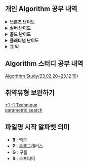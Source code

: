 ## 개인 Algorithm 공부 내역
<details>
<summary> <b>브론즈 난이도</b> </summary>

|                               문제명(링크)                                | 난이도 |          유형           |                           비고                           |
|:--------------------------------------------------------------------:|:---:|:---------------------:|:------------------------------------------------------:|
|         [최대공약수와 최소공배수](https://www.acmicpc.net/problem/2609)         | B1  |          수학           |      [대회 문제](https://www.acmicpc.net/category/74)      |
|              [평균](https://www.acmicpc.net/problem/1546)              | B1  |       수학, 사칙연산        |                                                        |
|        [Slice String](https://www.acmicpc.net/problem/30034)         | B1  |    구현, 자료 구조, 문자열     | [대회 문제](https://www.acmicpc.net/category/detail/3910)  |
|            [단어 공부](https://www.acmicpc.net/problem/1157)             | B1  |        구현, 문자열        |                                                        |
|         [달팽이는 올라가고 싶다](https://www.acmicpc.net/problem/2869)         | B1  |          수학           |  [대회 문제](https://www.acmicpc.net/category/detail/76)   |
|          [부녀회장이 될테야](https://www.acmicpc.net/problem/2775)           | B1  |      수학, 구현, DP       |                                                        |
|         [소수가 아닌 수 2](https://www.acmicpc.net/problem/29196)          | B1  |       수학, 애드 혹        | [대회 문제](https://www.acmicpc.net/category/detail/3769)  |
|        [3단 초콜릿 아이스크림](https://www.acmicpc.net/problem/28255)         | B1  |        구현, 문자열        | [대회 문제](https://www.acmicpc.net/category/detail/3610)  |
|             [컵홀더](https://www.acmicpc.net/problem/2810)              | B1  |     구현, 그리디, 문자열      |  [대회 문제](https://www.acmicpc.net/category/detail/71)   |
|            [팰린드롬수](https://www.acmicpc.net/problem/1259)             | B1  |        구현, 문자열        | [대회 문제](https://www.acmicpc.net/category/detail/1142)  |
|           [Hashing](https://www.acmicpc.net/problem/15829)           | B2  |      구현, 문자열, 해싱      |     [대회 문제](https://www.acmicpc.net/category/701)      |
|            [OX 퀴즈](https://www.acmicpc.net/problem/8958)             | B2  |        구현, 문자열        | [대회 문제](https://www.acmicpc.net/category/detail/1067)  |
|      [Union Maplestory](https://www.acmicpc.net/problem/28455)       | B2  |        구현, 정렬         | [대회 문제](https://www.acmicpc.net/category/detail/3675)  |
|            [TV 크기](https://www.acmicpc.net/problem/1297)             | B2  |     기하학, 피타고라스 정리     |                                                        |
|            [단어의 개수](https://www.acmicpc.net/problem/1152)            | B2  |        구현, 문자열        |                                                        |
|             [거스름돈](https://www.acmicpc.net/problem/5585)             | B2  |          그리디          |  [대회 문제](https://www.acmicpc.net/category/detail/553)  |
|          [럭키 스트레이트](https://www.acmicpc.net/problem/18406)           | B2  |        구현, 문자열        |                                                        |
|            [모스 부호](https://www.acmicpc.net/problem/29701)            | B2  |  구현, 자료 구조, 문자열, 해시   | [대회 문제](https://www.acmicpc.net/category/detail/3867)  |
|            [문자열 반복](https://www.acmicpc.net/problem/2675)            | B2  |        구현, 문자열        |   [대회 문제](https://www.acmicpc.net/category/detail/5)   |
|              [벌집](https://www.acmicpc.net/problem/2292)              | B2  |          수학           | [대회 문제](https://www.acmicpc.net/category/detail/1089)  |
|             [분해합](https://www.acmicpc.net/problem/2231)              | B2  |         완전 탐색         | [대회 문제](https://www.acmicpc.net/category/detail/1067)  |
|             [블랙잭](https://www.acmicpc.net/problem/2798)              | B2  |         완전 탐색         |  [대회 문제](https://www.acmicpc.net/category/detail/73)   |
|              [상수](https://www.acmicpc.net/problem/2908)              | B2  |        수학, 구현         |  [대회 문제](https://www.acmicpc.net/category/detail/85)   |
|            [소수 찾기](https://www.acmicpc.net/problem/1978)             | B2  |    수학, 정수론, 소수 판정     |                                                        |
|            [숫자의 갯수](https://www.acmicpc.net/problem/2577)            | B2  |     수학, 구현, 사칙연산      |      [대회 문제](https://www.acmicpc.net/category/70)      |
|            [시험 감독](https://www.acmicpc.net/problem/13458)            | B2  |       수학, 사칙연산        |                                                        |
|           [알파벳 찾기](https://www.acmicpc.net/problem/10809)            | B2  |        구현, 문자열        |                                                        |
|          [점심시간 레이스](https://www.acmicpc.net/problem/28236)           | B2  |       수학, 사칙연산        | [대회 문제](https://www.acmicpc.net/category/detail/3608)  |
|           [ACM 호텔](https://www.acmicpc.net/problem/10250)            | B3  |     수학, 구현, 사칙연산      | [대회 문제](https://www.acmicpc.net/category/detail/1283)  |
|         [Since 1973](https://www.acmicpc.net/problem/28135)          | B3  |     수학, 구현, 사칙연산      |     [대회 문제](https://www.acmicpc.net/category/848)      |
|             [최댓값](https://www.acmicpc.net/problem/2562)              | B3  |          구현           |      [대회 문제](https://www.acmicpc.net/category/68)      |
|           [Фигурки](https://www.acmicpc.net/problem/29029)           | B3  |        구현, 그리디        |     [대회 문제](https://www.acmicpc.net/category/892)      |
|            [네 번째 점](https://www.acmicpc.net/problem/3009)            | B3  |        구현, 기하학        |     [대회 문제](https://www.acmicpc.net/category/100)      |
|         [첨탑 밀어서 부수기](https://www.acmicpc.net/problem/28014)          | B3  |          그리디          |     [대회 문제](https://www.acmicpc.net/category/844)      |
|            [브실혜성](https://www.acmicpc.net/problem/29722)             | B3  |        수학, 구현         | [대회 문제](https://www.acmicpc.net/category/detail/3876)  |
|           [삼각형과 세 변](https://www.acmicpc.net/problem/5073)           | B3  |      수학, 구현, 기하학      |  [대회 문제](https://www.acmicpc.net/category/detail/445)  |
|          [세탁소 사장 동혁](https://www.acmicpc.net/problem/2720)           | B3  |     수학, 그리디, 사칙연산     |  [대회 문제](https://www.acmicpc.net/category/detail/10)   |
|          [직사각형에서 탈출](https://www.acmicpc.net/problem/1085)           | B3  |        수학, 기하학        |                                                        |
|            [직각삼각형](https://www.acmicpc.net/problem/4153)             | B3  |    수학, 기하학, 피타고라스     |  [대회 문제](https://www.acmicpc.net/category/detail/475)  |
|           [최소, 최대](https://www.acmicpc.net/problem/10818)            | B3  |        수학, 구현         |                                                        |
|           [최장 스트릭](https://www.acmicpc.net/problem/29752)            | B3  |          구현           |     [대회 문제](https://www.acmicpc.net/category/209)      |
|            [택시 기하학](https://www.acmicpc.net/problem/3053)            | B3  |        수학, 기하학        |  [대회 문제](https://www.acmicpc.net/category/detail/108)  |
|         [팰린드롬인지 확인하기](https://www.acmicpc.net/problem/10988)         | B3  |        구현, 문자열        |                                                        |
|           [DKSH 찾기](https://www.acmicpc.net/problem/29766)           | B4  |        구현, 문자열        | [대회 문제](https://www.acmicpc.net/category/detail/3869)  |
|          [Archivist](https://www.acmicpc.net/problem/28454)          | B4  |          구현           | [대회 문제](https://www.acmicpc.net/category/detail/2348)  |
|      [Goodbye, Code Jam](https://www.acmicpc.net/problem/29738)      | B4  |          구현           | [대회 문제](https://www.acmicpc.net/category/detail/3876)  |
|             [모비스](https://www.acmicpc.net/problem/28074)             | B4  |        구현, 문자열        |     [대회 문제](https://www.acmicpc.net/category/846)      |
|   [Рождественская лотерея](https://www.acmicpc.net/problem/29683)    | B4  |       수학, 사칙연산        |     [대회 문제](https://www.acmicpc.net/category/924)      |
|          [Oddities](https://www.acmicpc.net/problem/10480)           | B4  |     수학, 구현, 사칙연산      | [대회 문제](https://www.acmicpc.net/category/detail/1308)  |
|       [Previous Level](https://www.acmicpc.net/problem/28453)        | B4  |     구현, 많은 조건 분기      | [대회 문제](https://www.acmicpc.net/category/detail/3675)  |
|         [Rust Study](https://www.acmicpc.net/problem/30033)          | B4  |          구현           | [대회 문제](https://www.acmicpc.net/category/detail/3910)  |
|            [Файлы](https://www.acmicpc.net/problem/29546)            | B4  |        구현, 문자열        | [대회 문제](https://www.acmicpc.net/category/detail/3827)  |
| [Advance to Taoyuan Regional](https://www.acmicpc.net/problem/30319) | B4  |     수학, 구현, 사칙연산      | [대회 문제](https://www.acmicpc.net/category/detail/3989)  |
|          [공백 없는 A+B](https://www.acmicpc.net/problem/15873)          | B4  |  수학, 사칙연산, 많은 조건 분기   |                                                        |
|           [Поп-ит](https://www.acmicpc.net/problem/30585)            | B4  |        구현, 문자열        | [대회 문제](https://www.acmicpc.net/category/detail/4023)  |
|  [Amusement Park Adventure](https://www.acmicpc.net/problem/29986)   | B4  |          구현           | [대회 문제](https://www.acmicpc.net/category/detail/3902)  |
|       [Торговый центр](https://www.acmicpc.net/problem/28648)        | B4  |     수학, 구현, 사칙연산      |     [대회 문제](https://www.acmicpc.net/category/875)      |
|             [별 찍기](https://www.acmicpc.net/problem/2439)             | B4  |          구현           |                                                        |
|    [gahui and sousenkyo 3](https://www.acmicpc.net/problem/30793)    | B4  |     수학, 구현, 사칙연산      | [대회 문제](https://www.acmicpc.net/category/detail/4069)  |
|       [브실이와 친구가 되고 싶어](https://www.acmicpc.net/problem/29736)        | B4  |     수학, 구현, 사칙연산      | [대회 문제](https://www.acmicpc.net/category/detail/3876)  |
|    [gahui and sousenkyo 1](https://www.acmicpc.net/problem/30791)    | B4  |          구현           | [대회 문제](https://www.acmicpc.net/category/detail/4069)) |
|           [삼각형 외우기](https://www.acmicpc.net/problem/10101)           | B4  |        구현, 기하학        | [대회 문제](https://www.acmicpc.net/category/detail/1261)  |
|            [숫자의 합](https://www.acmicpc.net/problem/11720)            | B4  |      수학, 구현, 문자열      |                                                        |
|           [알파벳 갯수](https://www.acmicpc.net/problem/10808)            | B4  |        구현, 문자열        |                                                        |
|           [인공지능 시계](https://www.acmicpc.net/problem/2530)            | B4  |       수학, 사칙연산        |      [대회 문제](https://www.acmicpc.net/category/58)      |
|        [Triple Sevens](https://www.acmicpc.net/problem/31518)        | B4  |          구현           |     [대회 문제](https://www.acmicpc.net/category/1019)     |
|          [Cornhole](https://www.acmicpc.net/problem/27855)           | B4  |     수학, 구현, 사칙연산      | [대회 문제](https://www.acmicpc.net/category/detail/3555)  |
|          [치즈버거 만들기](https://www.acmicpc.net/problem/30017)           | B4  |     수학, 구현, 사칙연산      |     [대회 문제](https://www.acmicpc.net/category/943)      |
|    [Fold the Paper Nicely](https://www.acmicpc.net/problem/26340)    | B4  |     수학, 구현, 사칙연산      | [대회 문제](https://www.acmicpc.net/category/detail/3267)  |
|           [Periods](https://www.acmicpc.net/problem/26560)           | B4  |          문자열          |     [대회 문제](https://www.acmicpc.net/category/786)      |
|             [시계탑](https://www.acmicpc.net/problem/31561)             | B4  |       수학, 사칙연산        | [대회 문제](https://www.acmicpc.net/category/detail/4171)  |
|      [Äpplen och päron](https://www.acmicpc.net/problem/21354)       | B4  |     수학, 구현, 사칙연산      |     [대회 문제](https://www.acmicpc.net/category/523)      |
|   [Good Coin Denomination](https://www.acmicpc.net/problem/26350)    | B4  |          구현           | [대회 문제](https://www.acmicpc.net/category/detail/3268)  |
| [現れている数字 (Appearing Numbers)](https://www.acmicpc.net/problem/31609) | B4  |          구현           | [대회 문제](https://www.acmicpc.net/category/detail/4174)  |
|     [画数数え (Stroke Count)](https://www.acmicpc.net/problem/31612)     | B4  |     수학, 문자열, 사칙연산     | [대회 문제](https://www.acmicpc.net/category/detail/4174)  |
|   [揃った文字 (Matched Letters)](https://www.acmicpc.net/problem/31616)   | B4  |        구현, 문자열        | [대회 문제](https://www.acmicpc.net/category/detail/4174)  |
|   [三連続 (Three Consecutive)](https://www.acmicpc.net/problem/31636)   | B4  |        구현, 문자열        | [대회 문제](https://www.acmicpc.net/category/detail/4178)  |
|         [Sticky Keys](https://www.acmicpc.net/problem/31656)         | B4  |        구현, 문자열        | [대회 문제](https://www.acmicpc.net/category/detail/4183)  |
|     [和の判定 (Sum Checker)](https://www.acmicpc.net/problem/31607)      | B4  |       수학, 사칙연산        | [대회 문제](https://www.acmicpc.net/category/detail/4174)  |
|          [桁 (Digit)](https://www.acmicpc.net/problem/31615)          | B4  |       수학, 사칙연산        | [대회 문제](https://www.acmicpc.net/category/detail/4174)  |
|           [Комната](https://www.acmicpc.net/problem/27245)           | B4  |       수학, 사칙연산        | [대회 문제](https://www.acmicpc.net/category/detail/3454)  |
|        [Sun and Moon](https://www.acmicpc.net/problem/27590)         | B4  | 구현, 브루트포스 알고리즘, 시뮬레이션 | [대회 문제](https://www.acmicpc.net/category/detail/3516)  |
|           [A+B -7](https://www.acmicpc.net/problem/11021)            | B5  |     수학, 구현, 사칙연산      |                                                        |
|             [AxB](https://www.acmicpc.net/problem/10998)             | B5  |     수학, 구현, 사칙연산      |                                                        |
|           [두 수 비교하기](https://www.acmicpc.net/problem/1330)           | B5  |          구현           |                                                        |
|          [2023 밈 투표](https://www.acmicpc.net/problem/29731)          | B5  |        구현, 문자열        | [대회 문제](https://www.acmicpc.net/category/detail/3876)  |
|           [A+B -4](https://www.acmicpc.net/problem/10951)            | B5  |     수학, 구현, 사칙연산      |                                                        |
|             [A+B](https://www.acmicpc.net/problem/1000)              | B5  |     수학, 구현, 사칙연산      |                                                        |
|             [A-B](https://www.acmicpc.net/problem/1001)              | B5  |     수학, 구현, 사칙연산      |                                                        |
|             [A/B](https://www.acmicpc.net/problem/1008)              | B5  |     수학, 구현, 사칙연산      |                                                        |
|           [Lucky 7](https://www.acmicpc.net/problem/30224)           | B5  |        수학, 구현         | [대회 문제](https://www.acmicpc.net/category/detail/3975)  |
|            [Pups](https://www.acmicpc.net/problem/26575)             | B5  |       수학, 사칙연산        |     [대회 문제](https://www.acmicpc.net/category/787)      |
|      [Welcome to SMUPC!](https://www.acmicpc.net/problem/29699)      | B5  |   수학, 구현, 문자열, 사칙연산   | [대회 문제](https://www.acmicpc.net/category/detail/3867)  |
|             [검증 수](https://www.acmicpc.net/problem/2475)             | B5  |     수학, 구현, 사칙연산      |      [대회 문제](https://www.acmicpc.net/category/62)      |
|          [X보다 작은 수](https://www.acmicpc.net/problem/10871)           | B5  |          구현           |                                                        |
|             [삼각형](https://www.acmicpc.net/problem/29751)             | B5  |     수학, 기하학, 사칙연산     |     [대회 문제](https://www.acmicpc.net/category/209)      |
|             [세금](https://www.acmicpc.net/problem/20492)              | B5  |       수학, 사칙연산        | [대회 문제](https://www.acmicpc.net/category/detail/2376)  |
|           [세제곱의 합](https://www.acmicpc.net/problem/28701)            | B5  |     수학, 구현, 사칙연산      | [대회 문제](https://www.acmicpc.net/category/detail/3707)  |
|     [조별과제를 하려는데 조장이 사라졌다](https://www.acmicpc.net/problem/15727)     | B5  |       수학, 사칙연산        |     [대회 문제](https://www.acmicpc.net/category/789)      |
|         [코드마스터 2023](https://www.acmicpc.net/problem/28235)          | B5  |          구현           | [대회 문제](https://www.acmicpc.net/category/detail/3608)  |
|             [학점계산](https://www.acmicpc.net/problem/2754)             | B5  |        구현, 문자열        |                                                        |
|            [행렬 덧셈](https://www.acmicpc.net/problem/2738)             | B5  |        수학, 구현         |                                                        |
|         [果物 (Fruit)](https://www.acmicpc.net/problem/31606)          | B5  |       수학, 사칙연산        |  대회 문제](https://www.acmicpc.net/category/detail/4174)  |
|    [飴の袋詰め (Drops Packing)](https://www.acmicpc.net/problem/31610)    | B5  |       수학, 사칙연산        |  대회 문제](https://www.acmicpc.net/category/detail/4174)  |
|        [火曜日 (Tuesday)](https://www.acmicpc.net/problem/31611)        | B5  |     수학, 구현, 사칙연산      |  대회 문제](https://www.acmicpc.net/category/detail/4174)  |
|         [分 (Minutes)](https://www.acmicpc.net/problem/31614)         | B5  |       수학, 사칙연산        |  대회 문제](https://www.acmicpc.net/category/detail/4174)  |
|  [ハミング距離 (Hamming Distance)](https://www.acmicpc.net/problem/31608)  | B5  |        구현, 문자열        |  대회 문제](https://www.acmicpc.net/category/detail/4174)  |
|       [Adding Trouble](https://www.acmicpc.net/problem/31654)        | B5  |        구현, 문자열        |  대회 문제](https://www.acmicpc.net/category/detail/4183)  |

</details>

<details>
<summary> <b>실버 난이도</b> </summary>

|                                   문제명(링크)                                    | 난이도 |           유형           |                          비고                           |
|:----------------------------------------------------------------------------:|:---:|:----------------------:|:-----------------------------------------------------:|
|             [구간 합 구하기 5](https://www.acmicpc.net/problem/11660)              | S1  |        DP, 누적 합        |                                                       |
|                  [곱셈](https://www.acmicpc.net/problem/1629)                  | S1  |       수학, 분할 정복        |                                                       |
|               [1로 만들기2](https://www.acmicpc.net/problem/12852)               | S1  |       DP, Graph        |                                                       |
|                  [Z](https://www.acmicpc.net/problem/1074)                   | S1  |       분할 정복, 재귀        |                                                       |
|                 [INK](https://www.acmicpc.net/problem/30036)                 | S1  |       구현, 시뮬레이션        | [대회 문제](https://www.acmicpc.net/category/detail/3910) |
|               [단지번호붙이기](https://www.acmicpc.net/problem/2667)                | S1  |     그래프, DFS, BFS      |     [대회 문제](https://www.acmicpc.net/category/82)      |
|                [미로 탐색](https://www.acmicpc.net/problem/2178)                 | S1  |        그래프, BFS        |                                                       |
|              [블랙홀과 소행성](https://www.acmicpc.net/problem/29755)               | S1  |       정렬, 이분 탐색        |     [대회 문제](https://www.acmicpc.net/category/209)     |
| [세상에는 많은 유튜버가 있고, 그중에서 버츄얼 유튜버도 존재한다](https://www.acmicpc.net/problem/29754) | S1  |     구현, 자료 구조, 해시      |     [대회 문제](https://www.acmicpc.net/category/209)     |
|                 [숨바꼭질](https://www.acmicpc.net/problem/1697)                 | S1  |        그래프, BFS        |     [대회 문제](https://www.acmicpc.net/category/162)     |
|               [쉬운 계단 수](https://www.acmicpc.net/problem/10844)               | S1  |           DP           |                                                       |
|              [연산자 끼워넣기](https://www.acmicpc.net/problem/14888)               | S1  |      완전 탐색, 백트래킹       |                                                       |
|            [오늘은 OS 숙제 제출일](https://www.acmicpc.net/problem/2730)             | S1  |   구현, 문자열, 완전 탐색, 파싱   |  [대회 문제](https://www.acmicpc.net/category/detail/11)  |
|                [정수 삼각형](https://www.acmicpc.net/problem/1932)                | S1  |           DP           |     [대회 문제](https://www.acmicpc.net/category/570)     |
|              [카드 합체 놀이](https://www.acmicpc.net/problem/15903)               | S1  |   자료 구조, 그리디, 우선순위 큐   | [대회 문제](https://www.acmicpc.net/category/detail/1891) |
|                [포도주 시식](https://www.acmicpc.net/problem/2156)                | S1  |           DP           |                                                       |
|                [회의실 배정](https://www.acmicpc.net/problem/1931)                | S1  |        그리디, 정렬         |                                                       |
|                [나무 자르기](https://www.acmicpc.net/problem/2805)                | S2  |    이분 탐색, 매개 변수 탐색     |  [대회 문제](https://www.acmicpc.net/category/detail/72)  |
|               [DFS와 BFS](https://www.acmicpc.net/problem/1260)               | S2  |          그래프           |                                                       |
|                [랜선 자르기](https://www.acmicpc.net/problem/1654)                | S2  |     이분탐색, 매개변수 탐색      |                                                       |
|               [마인크래프트](https://www.acmicpc.net/problem/18111)                | S2  |       구현, 완전 탐색        |     [대회 문제](https://www.acmicpc.net/category/693)     |
|               [병사 배치하기](https://www.acmicpc.net/problem/18353)               | S2  |   DP,가장 긴 증가하는 부분 수열   |                                                       |
|               [부분 수열의 합](https://www.acmicpc.net/problem/1182)               | S2  |      완전 탐색, 백트래킹       |                                                       |
|               [색종이 만들기](https://www.acmicpc.net/problem/2630)                | S2  |       분할 정복, 재귀        |     [대회 문제](https://www.acmicpc.net/category/77)      |
|                [스택 수열](https://www.acmicpc.net/problem/1874)                 | S2  |       자료 구조, 스택        |                                                       |
|                 [에디터](https://www.acmicpc.net/problem/1406)                  | S2  |    자료 구조, 스택, 연결리스트    |                                                       |
|              [연결 요소의 개수](https://www.acmicpc.net/problem/11724)              | S2  |     그래프, DFS, BFS      |                                                       |
|                [유기농 배추](https://www.acmicpc.net/problem/1012)                | S2  |     그래프, DFS, BFS      |                                                       |
|                [좌표 압축](https://www.acmicpc.net/problem/18870)                | S2  |       정렬, 좌표 압축        |                                                       |
|               [초콜릿 보관함](https://www.acmicpc.net/problem/28256)               | S2  |    구현, 그래프, 문자열, 정렬    | [대회 문제](https://www.acmicpc.net/category/detail/3610) |
|                [최대 힙](https://www.acmicpc.net/problem/11279)                 | S2  |     자료 구조, 우선순위 큐      |                                                       |
|                 [최소 힙](https://www.acmicpc.net/problem/1927)                 | S2  |     자료 구조, 우선순위 큐      |                                                       |
|              [트리의 부모 찾기](https://www.acmicpc.net/problem/11725)              | S2  |   그래프, 트리, BFS, DFS    |                                                       |
|            [특정 거리의 도시 찾기](https://www.acmicpc.net/problem/18352)             | S2  | 그래프, BFS, 다익스트라, 최단 경로 |                                                       |
|                [1로 만들기](https://www.acmicpc.net/problem/1463)                | S3  |           DP           |                                                       |
|               [2xn 타일링](https://www.acmicpc.net/problem/11726)               | S3  |           DP           |                                                       |
|              [2xn 타일링2](https://www.acmicpc.net/problem/11727)               | S3  |           DP           |                                                       |
|              [1,2,3 더하기](https://www.acmicpc.net/problem/9095)               | S3  |          그리디           | [대회 문제](https://www.acmicpc.net/category/detail/884)  |
|              [N과 M (2)](https://www.acmicpc.net/problem/15650)               | S3  |          백트래킹          |                                                       |
|              [N과 M (5)](https://www.acmicpc.net/problem/15654)               | S3  |          백트래킹          |                                                       |
|                [프린터 큐](https://www.acmicpc.net/problem/1966)                 | S3  |   구현, 자료구조, 시뮬레이션, 큐   |  [대회 문제](https://www.acmicpc.net/category/detail/55)  |
|         [개발자 지망생 구름이의 취업 뽀개기](https://www.acmicpc.net/problem/29155)         | S3  |        그리디, 정렬         | [대회 문제](https://www.acmicpc.net/category/detail/3855) |
|                [계단 오르기](https://www.acmicpc.net/problem/2579)                | S3  |           DP           |     [대회 문제](https://www.acmicpc.net/category/70)      |
|                 [바이러스](https://www.acmicpc.net/problem/2606)                 | S3  |     그래프, DFS, BFS      |     [대회 문제](https://www.acmicpc.net/category/74)      |
|                [소수 구하기](https://www.acmicpc.net/problem/1929)                | S3  |     수학, 정수론, 소수 판정     |                                                       |
|                [수리공 항승](https://www.acmicpc.net/problem/1449)                | S3  |        그리디, 정렬         |                                                       |
|                 [안테나](https://www.acmicpc.net/problem/18310)                 | S3  |      수학, 그리디, 정렬       |                                                       |
|                [어린 왕자](https://www.acmicpc.net/problem/1004)                 | S3  |        수학, 기하학         |                                                       |
|             [재밌는 나머지 연산](https://www.acmicpc.net/problem/28138)              | S3  |     수학, 정수론, 소수 판정     |    [대회 문제](https://www.acmicpc.net/problem/28138)     |
|                  [조합](https://www.acmicpc.net/problem/2407)                  | S3  |    수학, 조합론, 큰 수 연산     |                                                       |
|                  [터렛](https://www.acmicpc.net/problem/1002)                  | S3  |   수학, 기하학, 많은 조건 분기    |                                                       |
|                 [통계학](https://www.acmicpc.net/problem/2108)                  | S3  |       수학, 구현, 정렬       |                                                       |
|                 [퇴사](https://www.acmicpc.net/problem/14501)                  | S3  |       DP, 완전 탐색        |                                                       |
|               [팰린드롬 만들기](https://www.acmicpc.net/problem/1213)               | S3  |      구현, 그리디, 문자열      |                                                       |
|               [피보나치 함수](https://www.acmicpc.net/problem/1003)                | S3  |           DP           |                                                       |
|                  [괄호](https://www.acmicpc.net/problem/9012)                  | S4  |     자료 구조, 문자열, 스택     | [대회 문제](https://www.acmicpc.net/category/detail/1081) |
|              [solved.ac](https://www.acmicpc.net/problem/18110)              | S4  |       수학, 구현, 정렬       |     [대회 문제](https://www.acmicpc.net/category/693)     |
|                 [30](https://www.acmicpc.net/problem/10610)                  | S4  |    수학, 그리디, 정렬, 문자열    | [대회 문제](https://www.acmicpc.net/category/detail/1322) |
|                 [ATM](https://www.acmicpc.net/problem/11399)                 | S4  |        그리디, 정렬         |                                                       |
|                 [국영수](https://www.acmicpc.net/problem/10825)                 | S4  |           정렬           |                                                       |
|               [균형 잡힌 세상](https://www.acmicpc.net/problem/4949)               | S4  |     자료 구조, 문자열, 스택     |                                                       |
|                 [기타줄](https://www.acmicpc.net/problem/1049)                  | S4  |        수학, 그리디         |                                                       |
|           [나는야 포켓몬 마스터 이다솜](https://www.acmicpc.net/problem/1620)            | S4  |       자료 구조, 해시        |                                                       |
|                  [덱](https://www.acmicpc.net/problem/10866)                  | S4  |      구현, 자료 구조, 덱      |                                                       |
|                [동전 0](https://www.acmicpc.net/problem/11047)                 | S4  |          그리디           |                                                       |
|                 [듣보잡](https://www.acmicpc.net/problem/1764)                  | S4  |   자료 구조, 문자열, 정렬, 해시   |                                                       |
|               [문자열 집합](https://www.acmicpc.net/problem/14425)                | S4  |     자료 구조, 해시, 트리      |                                                       |
|                [설탕 배달](https://www.acmicpc.net/problem/2839)                 | S4  |      수학, DP, 그리디       |  [대회 문제](https://www.acmicpc.net/category/detail/81)  |
|                 [수 찾기](https://www.acmicpc.net/problem/1920)                 | S4  |    자료 구조, 정렬, 이분 탐색    |                                                       |
|                 [스택](https://www.acmicpc.net/problem/10828)                  | S4  |     구현, 자료 구조, 스택      |                                                       |
|               [요세푸스 문제](https://www.acmicpc.net/problem/1158)                | S4  |      구현, 자료 구조, 큐      |                                                       |
|              [우당탕탕 영화예매](https://www.acmicpc.net/problem/29700)              | S4  |  구현, 문자열, 완전 탐색, 누적 합  | [대회 문제](https://www.acmicpc.net/category/detail/3867) |
|               [점수를 최대로](https://www.acmicpc.net/problem/29767)               | S4  |      그리디, 정렬, 누적합      | [대회 문제](https://www.acmicpc.net/category/detail/3869) |
|                 [제로](https://www.acmicpc.net/problem/10773)                  | S4  |     구현, 자료 구조, 스택      | [대회 문제](https://www.acmicpc.net/category/detail/1345) |
|                [최소 성적](https://www.acmicpc.net/problem/29753)                | S4  |  수학, 구현, 사칙연산, 큰 수 연산  |     [대회 문제](https://www.acmicpc.net/category/209)     |
|              [체스판 다시 칠하기](https://www.acmicpc.net/problem/1018)              | S4  |         완전 탐색          |                                                       |
|                 [카드 2](https://www.acmicpc.net/problem/2164)                 | S4  |        자료 구조, 큐        |                                                       |
|                  [큐](https://www.acmicpc.net/problem/10845)                  | S4  |        자료 구조, 큐        |                                                       |
|              [2차원 배열의 합](https://www.acmicpc.net/problem/2167)               | S5  |        구현, 누적합         |                                                       |
|                [BABBA](https://www.acmicpc.net/problem/9625)                 | S5  |           DP           |                                                       |
|                [D-Day](https://www.acmicpc.net/problem/1308)                 | S5  |           구현           |                                                       |
|                [거스름돈](https://www.acmicpc.net/problem/14916)                 | S5  |       수학,그리디, DP       |     [대회 문제](https://www.acmicpc.net/category/788)     |
|           [Array Rotation](https://www.acmicpc.net/problem/28456)            | S5  |       구현, 시뮬레이션        | [대회 문제](https://www.acmicpc.net/category/detail/3675) |
|               [그룹 단어 체커](https://www.acmicpc.net/problem/1316)               | S5  |        구현, 문자열         |                                                       |
|               [나이순 정렬](https://www.acmicpc.net/problem/10814)                | S5  |           정렬           |                                                       |
|                [날짜 계산](https://www.acmicpc.net/problem/1476)                 | S5  |     수학, 완전 탐색, 정수론     |                                                       |
|               [너의 평점은](https://www.acmicpc.net/problem/25206)                | S5  |      수학, 구현, 문자열       | [대회 문제](https://www.acmicpc.net/category/detail/3124) |
|                [다리 놓기](https://www.acmicpc.net/problem/1010)                 | S5  |      수학, DP, 조합론       |                                                       |
|                [단어 나누기](https://www.acmicpc.net/problem/1251)                | S5  |   구현, 문자열, 완전 탐색, 정렬   |                                                       |
|                [단어 정렬](https://www.acmicpc.net/problem/1181)                 | S5  |        문자열, 정렬         |                                                       |
|                  [덩치](https://www.acmicpc.net/problem/7568)                  | S5  |       구현, 완전 탐색        |     [대회 문제](https://www.acmicpc.net/category/214)     |
|                 [뒤집기](https://www.acmicpc.net/problem/1439)                  | S5  |        그리디, 문자열        |                                                       |
|                 [막대기](https://www.acmicpc.net/problem/1094)                  | S5  |       수학, 비트마스킹        |                                                       |
|                [문서 검색](https://www.acmicpc.net/problem/1543)                 | S5  |       문자열, 완전 탐색       |                                                       |
|                [분수 찾기](https://www.acmicpc.net/problem/1193)                 | S5  |         수학, 구현         |                                                       |
|                 [색종이](https://www.acmicpc.net/problem/2563)                  | S5  |           구현           |     [대회 문제](https://www.acmicpc.net/category/68)      |
|             [정보 선생님의 야망](https://www.acmicpc.net/problem/28238)              | S5  |       구현, 완전 탐색        | [대회 문제](https://www.acmicpc.net/category/detail/3608) |
|                [셀프 넘버](https://www.acmicpc.net/problem/4673)                 | S5  |     수학, 구현, 완전 탐색      | [대회 문제](https://www.acmicpc.net/category/detail/154)  |
|                [소트인사이드](https://www.acmicpc.net/problem/1427)                | S5  |        문자열, 정렬         |                                                       |
|               [수 정렬하기 2](https://www.acmicpc.net/problem/2751)               | S5  |           정렬           |                                                       |
|                [수들의 합](https://www.acmicpc.net/problem/1789)                 | S5  |        수학, 그리디         |                                                       |
|                [숫자 카드](https://www.acmicpc.net/problem/10815)                | S5  |  자료 구조, 정렬, 이분 탐색, 해시  |                                                       |
|                [영화감독 숌](https://www.acmicpc.net/problem/1436)                | S5  |         완전 탐색          |                                                       |
|                 [올림픽](https://www.acmicpc.net/problem/8979)                  | S5  |         구현, 정렬         |     [대회 문제](https://www.acmicpc.net/category/254)     |
|             [재귀함수가 뭔가요?](https://www.acmicpc.net/problem/17478)              | S5  |         구현, 재귀         | [대회 문제](https://www.acmicpc.net/category/detail/2060) |
|               [좌표 정렬하기](https://www.acmicpc.net/problem/11650)               | S5  |           정렬           |                                                       |
|             [중복 빼고 정렬하기](https://www.acmicpc.net/problem/10867)              | S5  |           정렬           |                                                       |
|                 [집합](https://www.acmicpc.net/problem/11723)                  | S5  |       구현, 비트마스킹        |                                                       |
|         [직사각형 네개의 합집합의 면적 구하기](https://www.acmicpc.net/problem/2669)         | S5  |           구현           |     [대회 문제](https://www.acmicpc.net/category/82)      |
|                 [칠무해](https://www.acmicpc.net/problem/14729)                 | S5  |           정렬           | [대회 문제](https://www.acmicpc.net/category/detail/1757) |
|                 [카드 1](https://www.acmicpc.net/problem/2161)                 | S5  |      구현, 자료 구조, 큐      |                                                       |
|              [크로아티아 알파벳](https://www.acmicpc.net/problem/2941)               | S5  |        구현, 문자열         |     [대회 문제](https://www.acmicpc.net/problem/2941)     |
|              [팩토리얼 0의 개수](https://www.acmicpc.net/problem/1676)              | S5  |           수학           |                                                       |
|                [행렬 곱셈](https://www.acmicpc.net/problem/2740)                 | S5  |     수학, 구현, 선형대수학      |                                                       |

</details>

<details>
<summary> <b>골드 난이도</b> </summary>

|                               문제명(링크)                                | 난이도 |               유형               |                          비고                           |
|:--------------------------------------------------------------------:|:---:|:------------------------------:|:-----------------------------------------------------:|
|         [GCD(n, k)=1](https://www.acmicpc.net/problem/11689)         | G1  |               수학               |                                                       |
|            [K번째 수](https://www.acmicpc.net/problem/1300)             | G1  |        이분 탐색, 매개 변수 탐색         |                                                       |
|           [멀티탭 스케줄링](https://www.acmicpc.net/problem/1700)           | G1  |              그리디               | [대회 문제](https://www.acmicpc.net/category/detail/1086) |
|          [부분 수열의 합 2](https://www.acmicpc.net/problem/1208)          | G1  |             이분 탐색              |                                                       |
|             [서로소](https://www.acmicpc.net/problem/4355)              | G1  |            수학, 정수론             | [대회 문제](https://www.acmicpc.net/category/detail/506)  |
|           [수 정렬하기3](https://www.acmicpc.net/problem/10989)           | G1  |               정렬               |                                                       |
|             [이사](https://www.acmicpc.net/problem/17371)              | G1  |            그리디, 기하학            | [대회 문제](https://www.acmicpc.net/category/detail/2053) |
|      [가장 긴 증가하는 부분 수열 2](https://www.acmicpc.net/problem/12015)      | G2  |     이분 탐색, 가장 긴 증가하는 부분 수열     |                                                       |
|      [가장 긴 증가하는 부분 수열 3](https://www.acmicpc.net/problem/12738)      | G2  |     이분 탐색, 가장 긴 증가하는 부분 수열     |                                                       |
|           [미확인 도착지](https://www.acmicpc.net/problem/9370)            | G2  |       그래프, 다익스트라, 최단 경로        | [대회 문제](https://www.acmicpc.net/category/detail/1160) |
|        [벽 부수고 이동하기 4](https://www.acmicpc.net/problem/16946)         | G2  |         그래프, DFS, BFS          |                                                       |
|           [선분 교차 2](https://www.acmicpc.net/problem/17387)           | G2  |    기하학, 많은 조건 분기, 선분 교차 판정     |                                                       |
|          [합이 0인 네 정수](https://www.acmicpc.net/problem/7453)          | G2  |        정렬, 이분 탐색, 투 포인터        | [대회 문제](https://www.acmicpc.net/category/detail/896)  |
|        [PIZZA ALVOLOC](https://www.acmicpc.net/problem/12781)        | G3  |         가하학, 선분 교차 판정          | [대회 문제](https://www.acmicpc.net/category/detail/1492) |
|        [마법사 상어와 토네이도](https://www.acmicpc.net/problem/20057)         | G3  |           구현, 시뮬레이션            |                         삼성 기출                         |
|        [마법사 상어와 파이어스톰](https://www.acmicpc.net/problem/20058)        | G3  |      구현, 시뮬레이션, DFS, BFS       |                         삼성 기출                         |
|          [벽 부수고 이동하기](https://www.acmicpc.net/problem/2206)          | G3  |            그래프, BFS            |                                                       |
|           [선분 교차 1](https://www.acmicpc.net/problem/17386)           | G3  |         기하학, 선분 교차 판정          |                                                       |
|             [세 용액](https://www.acmicpc.net/problem/2473)             | G3  |        정렬, 이분 탐색, 투 포인터        |     [대회 문제](https://www.acmicpc.net/category/61)      |
|           [소문난 칠공주](https://www.acmicpc.net/problem/1941)            | G3  | 수학, 그래프, 완전 탐색, BFS, 백트래킹, 조합론 |     [대회 문제](https://www.acmicpc.net/category/747)     |
|           [소수의 연속합](https://www.acmicpc.net/problem/1644)            | G3  |     수학, 정수론, 투 포인터, 소수 판정      | [대회 문제](https://www.acmicpc.net/category/detail/198)  |
|            [아기 상어](https://www.acmicpc.net/problem/16236)            | G3  |      구현, 그래프, 시뮬레이션, BFS       |                                                       |
|       [하늘에서 별똥별이 빗발친다](https://www.acmicpc.net/problem/14658)        | G3  |             완전 탐색              | [대회 문제](https://www.acmicpc.net/category/detail/1749) |
|            [LCS 2](https://www.acmicpc.net/problem/9252)             | G4  |               DP               |                                                       |
|           [N-Queen](https://www.acmicpc.net/problem/9663)            | G4  |          완전 탐색, 백트래킹           |                                                       |
|     [Road Reconstruction](https://www.acmicpc.net/problem/20046)     | G4  |       그레프, 다익스트라, 최단 경로        | [대회 문제](https://www.acmicpc.net/category/detail/2330) |
|      [가장 긴 증가하는 부분 수열 4](https://www.acmicpc.net/problem/14002)      | G4  |               DP               |                                                       |
|            [게리맨더링](https://www.acmicpc.net/problem/17471)            | G4  | 수학, 그래프, 완전 탐색, BFS, DFS, 조합론  |                                                       |
|            [고층 건물](https://www.acmicpc.net/problem/1027)             | G4  |         수학, 완전 탐색, 기하학         |                                                       |
|            [공유기 설치](https://www.acmicpc.net/problem/2110)            | G4  |        이분 탐색, 매개 변수 탐색         |     [대회 문제](https://www.acmicpc.net/category/747)     |
|          [다항 함수의 적분](https://www.acmicpc.net/problem/17214)          | G4  |    수학, 문자열, 많은 조건 분기, 미적분학     |     [대회 문제](https://www.acmicpc.net/category/791)     |
|        [마법사 상어와 파이어볼](https://www.acmicpc.net/problem/20056)         | G4  |           구현, 시뮬레이션            |                         삼성 기출                         |
|             [부분합](https://www.acmicpc.net/problem/1806)              | G4  |          누적 합, 투 포인터           |  [대회 문제](https://www.acmicpc.net/category/detail/28)  |
|              [불!](https://www.acmicpc.net/problem/4179)              | G4  |            그래프, BFS            | [대회 문제](https://www.acmicpc.net/category/detail/480)  |
|           [숨바꼭질 2](https://www.acmicpc.net/problem/12851)            | G4  |            그래프, BFS            |                                                       |
|           [숨바꼭질 4](https://www.acmicpc.net/problem/13913)            | G4  |            그래프, BFS            |                                                       |
|             [스도쿠](https://www.acmicpc.net/problem/2580)              | G4  |              백트래킹              |     [대회 문제](https://www.acmicpc.net/category/70)      |
|             [연구소](https://www.acmicpc.net/problem/14502)             | G4  |      구현, 그래프, 완전 탐색, BFS       |                                                       |
|          [이중 우선순위 큐](https://www.acmicpc.net/problem/7662)           | G4  |       자료 구조, 트리. 우선 순위 큐       | [대회 문제](https://www.acmicpc.net/category/detail/1124) |
|            [주간 미팅](https://www.acmicpc.net/problem/12834)            | G4  |       그래프, 다익스트라, 최단 경로        | [대회 문제](https://www.acmicpc.net/category/detail/1124) |
|           [주사위 굴리기](https://www.acmicpc.net/problem/14499)           | G4  |           구현, 시뮬레이션            |                                                       |
|          [최소 스패닝 트리](https://www.acmicpc.net/problem/1197)           | G4  |         그래프, 최소 스패닝 트리         |                                                       |
|              [치즈](https://www.acmicpc.net/problem/2636)              | G4  |      구현, 그래프, 시뮬레이션, BFS       |     [대회 문제](https://www.acmicpc.net/category/78)      |
|           [카드 정렬하기](https://www.acmicpc.net/problem/1715)            | G4  |       자료 구조, 그리디, 우선순위 큐       |                                                       |
|           [파일 합치기3](https://www.acmicpc.net/problem/13975)           | G4  |       자료 구조, 그리디, 우선순위 큐       |                                                       |
|            [플로이드](https://www.acmicpc.net/problem/11404)             | G4  |      그래프, 최단 경로, 플로이드-워셜       |                                                       |
|           [휴게소 세우기](https://www.acmicpc.net/problem/1477)            | G4  |        이분 탐색, 매개 변수 탐색         |                                                       |
|            [A와 B](https://www.acmicpc.net/problem/12904)             | G5  |          구현, 그리디, 문자열          |                                                       |
|             [CCW](https://www.acmicpc.net/problem/11758)             | G5  |              기하학               |                                                       |
| [Fly me to the Alpha Centauri](https://www.acmicpc.net/problem/1011) | G5  |               수학               |                                                       |
|             [LCS](https://www.acmicpc.net/problem/9251)              | G5  |             DP,문자열             |                                                       |
|      [MooTube (Silver)](https://www.acmicpc.net/problem/15591)       | G5  |              그래프               |     [대회 문제](https://www.acmicpc.net/category/415)     |
|           [강의실 배정](https://www.acmicpc.net/problem/11000)            | G5  |     자료 구조, 그리디, 정렬, 우선순위 큐     |                                                       |
|           [경쟁적 전염](https://www.acmicpc.net/problem/18405)            | G5  |       구현, 그래프, BFS, DFS        |                                                       |
|           [다각형의 면적](https://www.acmicpc.net/problem/2166)            | G5  |          기하학, 다각형의 넓이          |                                                       |
|             [동전 2](https://www.acmicpc.net/problem/2294)             | G5  |               DP               |                                                       |
|             [두 용액](https://www.acmicpc.net/problem/2470)             | G5  |        정렬, 이분 탐색, 투 포인터        |     [대회 문제](https://www.acmicpc.net/category/61)      |
|           [로봇 시뮬레이션](https://www.acmicpc.net/problem/2174)           | G5  |           구현, 시뮬레이션            | [대회 문제](https://www.acmicpc.net/category/detail/216)  |
|              [배](https://www.acmicpc.net/problem/1092)               | G5  |            그리디, 정렬             |                                                       |
|        [비요뜨의 징검다리 건너기](https://www.acmicpc.net/problem/18291)        | G5  |         수학, 조합론, 분할 정복         |                                                       |
|  [빨강~ 빨강~ 파랑! 파랑! 달콤한 솜사탕!](https://www.acmicpc.net/problem/28140)   | G5  |             이분 탐색              | [대회 문제](https://www.acmicpc.net/category/detail/3593) |
|          [시간이 겹칠까?](https://www.acmicpc.net/problem/28018)           | G5  |              누적 합              |     [대회 문제](https://www.acmicpc.net/category/844)     |
|            [적록색약](https://www.acmicpc.net/problem/10026)             | G5  |         그래프, BFS, DFS          |     [대회 문제](https://www.acmicpc.net/category/296)     |
|             [전깃줄](https://www.acmicpc.net/problem/2565)              | G5  |               DP               |     [대회 문제](https://www.acmicpc.net/category/68)      |
|             [집으로](https://www.acmicpc.net/problem/1069)              | G5  |      기하학, 애드 혹, 많은 조건 분기       |                                                       |
|             [토마토](https://www.acmicpc.net/problem/7576)              | G5  |            그래프, BFS            |     [대회 문제](https://www.acmicpc.net/category/214)     |
|           [평범한 배낭](https://www.acmicpc.net/problem/12865)            | G5  |           DP, 배낭 문제            |                                                       |
|         [회문은 회문아니야!!](https://www.acmicpc.net/problem/15927)         | G5  |            문자열, 애드혹            | [대회 문제](https://www.acmicpc.net/category/detail/1892) |

</details>

<details>
<summary> <b>플래티넘 난이도</b> </summary>

|                          문제명(링크)                           | 난이도 |             유형              |                          비고                           |
|:----------------------------------------------------------:|:---:|:---------------------------:|:-----------------------------------------------------:|
|       [고속도로](https://www.acmicpc.net/problem/10254)        | P2  |    기하학, 볼록 껍질, 회전하는 캘리퍼스    | [대회 문제](https://www.acmicpc.net/category/detail/1283) |
|        [맹독방벽](https://www.acmicpc.net/problem/7420)        | P4  |         기하학, 볼록 껍질          | [대회 문제](https://www.acmicpc.net/category/detail/892)  |
| [가장 긴 증가하는 부분 수열 5](https://www.acmicpc.net/problem/14003) | P5  |    이분탐색, 가장 긴 증가하는 부분 수열    |                                                       |
| [가장 긴 팰린드롬 부분 문자열](https://www.acmicpc.net/problem/14444)  | P5  |          문자열, 매내처           |                                                       |
|      [거의 최단 경로](https://www.acmicpc.net/problem/5719)      | P5  |      그래프, 다익스트라, 최단 경로      | [대회 문제](https://www.acmicpc.net/category/detail/568)  |
|       [선분 그룹](https://www.acmicpc.net/problem/2162)        | P5  | 자료 구조, 기하학, 분리 집합, 선분 교차 판정 |                                                       |
|       [전깃줄 -2](https://www.acmicpc.net/problem/2162)       | P5  |       가장 긴 증가하는 부분 수열       |     [대회 문제](https://www.acmicpc.net/category/68)      |
</details>

<details>
<summary> <b>그 외</b> </summary>

|                                                            문제명(링크)                                                            | 난이도 |    유형    |              비고              |
|:-----------------------------------------------------------------------------------------------------------------------------:|:---:|:--------:|:----------------------------:|
|                                                           1이 될 때까지                                                            |  -  |   그리디    |                              |
|                          [h-index](https://school.programmers.co.kr/learn/courses/30/lessons/42747)                           |  -  |    정렬    |                              |
|                                                            DFS_BFS                                                            |  -  |   그래프    |                              |
|                           [가장 큰 수](https://school.programmers.co.kr/learn/courses/30/lessons/42746)                           |  -  |    정렬    |                              |
|                                                          곱하기 혹은 더하기                                                           |  -  |    정렬    |                              |
|                           [괄호 변환](https://school.programmers.co.kr/learn/courses/30/lessons/60058)                            |  -  |    정렬    | 2020 KAKAO BLIND RECRUITMENT |
|                                                              금광                                                               |  -  |    DP    |                              |
|                            [기능개발](https://school.programmers.co.kr/learn/courses/30/lessons/42586)                            |  -  |  스택, 큐   |                              |
|                                                          두 배열의 원소 교체                                                          |  -  |    정렬    |                              |
|                                                           떡볶이 떡 만들기                                                           |  -  |  이진 탐색   |                              |
|                                                          만들 수 없는 금액                                                           |  -  |   그리디    |                              |
|                                                            모험가 길드                                                             |  -  |   그리디    |                              |
|                                                             못생긴 수                                                             |  -  |    DP    |                              |
|                         [무지의 먹방 라이브](https://school.programmers.co.kr/learn/courses/30/lessons/42891)                         |  -  |   그리디    | 2019 KAKAO BLIND RECRUITMENT |
|                                                            문자열 뒤집기                                                            |  -  |   그리디    |                              |
|                                                            문자열 압축                                                             |  -  |    구현    |                              |
|                                                            문자열 재정렬                                                            |  -  |    구현    |                              |
|                                                             미로 탈출                                                             |  -  | DFS, BFS |                              |
|                                                            볼링공 고르기                                                            |  -  |   그리디    |                              |
|                                                             부품 찾기                                                             |  -  |  이진 탐색   |                              |
|                                                      성적이 낮은 순서로 학생 출력하기                                                       |  -  |    정렬    |                              |
|                                                              소수                                                               |  -  |  소수 판정   |                              |
|                            [실패율](https://school.programmers.co.kr/learn/courses/30/lessons/42889)                             |  -  |  자료 구조   | 2019 KAKAO BLIND RECRUITMENT |
|                            [실패율](https://school.programmers.co.kr/learn/courses/30/lessons/92334)                             |  -  |    해시    | 2022 KAKAO BLIND RECRUITMENT |
|                                                             여행 계획                                                             |  -  |   그래프    |                              |
|                                                           음료수 얼려 먹기                                                           |  -  |   그래프    |                              |
|                                                             이진 탐색                                                             |  -  |  이진 탐색   |                              |
|                          [자물쇠와 열쇠](https://school.programmers.co.kr/learn/courses/30/lessons/60059)                           |  -  |  완전 탐색   | 2020 KAKAO BLIND RECRUITMENT |
|                                                             정렬 구현                                                             |  -  |    정렬    |                              |
|                                                     정렬된 배열에서 특정 수의 개수 구하기                                                     |  -  |  이진 탐색   |                              |
|                            [체육복](https://school.programmers.co.kr/learn/courses/30/lessons/42862)                             |  -  |   그리디    |                              |
|                                                           +1 -1 유형                                                            |  -  | +1 -1 유형 |                              |
|                                                           투 포인터 유형                                                            |  -  |  투 포인터   |                              |
|                                                            큰 수의 법칙                                                            |  -  |   그리디    |                              |
|                          [키패드 누르기](https://school.programmers.co.kr/learn/courses/30/lessons/67256)                           |  -  |    구현    |         2020 카카오 인턴십         |
|         [팩맨](https://www.codetree.ai/training-field/frequent-problems/problems/pacman/description?page=1&pageSize=20)         |  -  |    구현    |      삼성 2022년 상반기 오후 2번      |
|                                                             편집거리                                                              |  -  |    DP    |                              |
| [포탑 부수기](https://www.codetree.ai/training-field/frequent-problems/problems/destroy-the-turret/submissions?page=1&pageSize=20) |  -  |    구현    |      삼성 2023년 상반기 오후 1번      |
|                            [프린터](https://school.programmers.co.kr/learn/courses/30/lessons/42587)                             |  -  |  스택, 큐   |                              |
|                                                           행렬 회전시키기                                                            |  -  |    구현    |                              |
|                           [행렬의 덧셈](https://school.programmers.co.kr/learn/courses/30/lessons/12950)                           |  -  |    구현    |                              |
|                                                             회성 탐사                                                             |  -  |  최단 경로   |                              |

</details>

## Algorithm 스터디 공부 내역
[Algorithm Study(23.02.20~23.12.19)](https://github.com/Algorithm-Study/Algorithm)

## 취약유형 보완하기
[+1 -1 Technique](https://www.codetree.ai/landing/level-test/5297/result/4?started=true&innerIdx=0)  
[parametric search](https://www.codetree.ai/landing/level-test/6652/result/4?started=true&innerIdx=0)

## 파일명 시작 알파벳 의미
- **B** : 백준
- **P** : 프로그래머스
- **G** : 구름
- **S** : 소프티어
